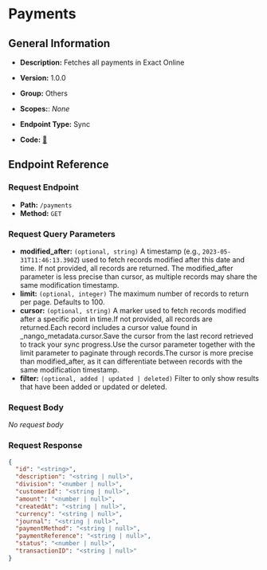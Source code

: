 # Payments

## General Information

- **Description:** Fetches all payments in Exact Online

- **Version:** 1.0.0
- **Group:** Others
- **Scopes:**: _None_
- **Endpoint Type:** Sync
- **Code:** [🔗](https://github.com/NangoHQ/integration-templates/tree/main/integrations/exact-online/syncs/payments.ts)

## Endpoint Reference

### Request Endpoint

- **Path:** `/payments`
- **Method:** `GET`

### Request Query Parameters

- **modified_after:** `(optional, string)` A timestamp (e.g., `2023-05-31T11:46:13.390Z`) used to fetch records modified after this date and time. If not provided, all records are returned. The modified_after parameter is less precise than cursor, as multiple records may share the same modification timestamp.
- **limit:** `(optional, integer)` The maximum number of records to return per page. Defaults to 100.
- **cursor:** `(optional, string)` A marker used to fetch records modified after a specific point in time.If not provided, all records are returned.Each record includes a cursor value found in _nango_metadata.cursor.Save the cursor from the last record retrieved to track your sync progress.Use the cursor parameter together with the limit parameter to paginate through records.The cursor is more precise than modified_after, as it can differentiate between records with the same modification timestamp.
- **filter:** `(optional, added | updated | deleted)` Filter to only show results that have been added or updated or deleted.

### Request Body

_No request body_

### Request Response

```json
{
  "id": "<string>",
  "description": "<string | null>",
  "division": "<number | null>",
  "customerId": "<string | null>",
  "amount": "<number | null>",
  "createdAt": "<string | null>",
  "currency": "<string | null>",
  "journal": "<string | null>",
  "paymentMethod": "<string | null>",
  "paymentReference": "<string | null>",
  "status": "<number | null>",
  "transactionID": "<string | null>"
}
```
